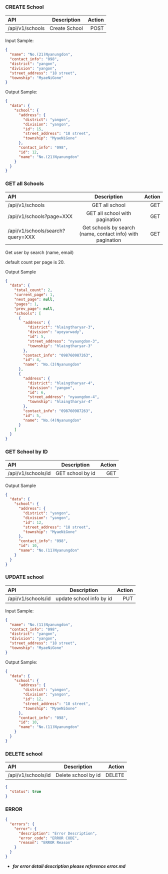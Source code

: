### CREATE School

| API             |  Description  | Action |
| :-------------- | :-----------: | -----: |
| /api/v1/schools | Create School |   POST |

Input Sample:

```json
{
  "name": "No.(21)Nyanungdon",
  "contact_info": "098",
  "district": "yangon",
  "division": "yangon",
  "street_address": "18 street",
  "township": "MyaeNiGone"
}
```

Output Sample:

```json
{
  "data": {
    "school": {
      "address": {
        "district": "yangon",
        "division": "yangon",
        "id": 15,
        "street_address": "18 street",
        "township": "MyaeNiGone"
      },
      "contact_info": "098",
      "id": 12,
      "name": "No.(21)Nyanungdon"
    }
  }
}
```

### GET all Schools

| API                              |                        Description                         | Action |
| :------------------------------- | :--------------------------------------------------------: | -----: |
| /api/v1/schools                  |                       GET all school                       |    GET |
| /api/v1/schools?page=XXX         |               GET all school with pagination               |    GET |
| /api/v1/schools/search?query=XXX | Get schools by search (name, contact info) with pagination |    GET |

Get user by search (name, email)

default count per page is 20.

Output Sample

```json
{
  "data": {
    "total_count": 2,
    "current_page": 1,
    "next_page": null,
    "pages": 1,
    "prev_page": null,
    "schools": [
      {
        "address": {
          "district": "hlaingtharyar-3",
          "division": "ayeyarwady",
          "id": 5,
          "street_address": "nyaungdon-3",
          "township": "hlaingtharyar-3"
        },
        "contact_info": "098760987263",
        "id": 4,
        "name": "No.(3)Nyanungdon"
      },
      {
        "address": {
          "district": "hlaingtharyar-4",
          "division": "yangon",
          "id": 6,
          "street_address": "nyaungdon-4",
          "township": "hlaingtharyar-4"
        },
        "contact_info": "098760987263",
        "id": 5,
        "name": "No.(4)Nyanungdon"
      }
    ]
  }
}
```

### GET School by ID

| API                |   Description    | Action |
| :----------------- | :--------------: | -----: |
| /api/v1/schools/id | GET school by id |    GET |

Output Sample

```json
{
  "data": {
    "school": {
      "address": {
        "district": "yangon",
        "division": "yangon",
        "id": 12,
        "street_address": "18 street",
        "township": "MyaeNiGone"
      },
      "contact_info": "098",
      "id": 10,
      "name": "No.(11)Nyanungdon"
    }
  }
}
```

### UPDATE school

| API                |       Description        | Action |
| :----------------- | :----------------------: | -----: |
| /api/v1/schools/id | update school info by id |    PUT |

Input Sample:

```json
{
  "name": "No.(11)Nyanungdon",
  "contact_info": "098",
  "district": "yangon",
  "division": "yangon",
  "street_address": "18 street",
  "township": "MyaeNiGone"
}
```

Output Sample:

```json
{
  "data": {
    "school": {
      "address": {
        "district": "yangon",
        "division": "yangon",
        "id": 12,
        "street_address": "18 street",
        "township": "MyaeNiGone"
      },
      "contact_info": "098",
      "id": 10,
      "name": "No.(11)Nyanungdon"
    }
  }
}
```

### DELETE school

| API                |     Description     | Action |
| :----------------- | :-----------------: | -----: |
| /api/v1/schools/id | Delete school by id | DELETE |

```json
{
  "status": true
}
```

### ERROR

```json
{
  "errors": {
    "error": {
      "description": "Error Description",
      "error_code": "ERROR CODE",
      "reason": "ERROR Reason"
    }
  }
}
```

- **_for error detail description please reference error.md_**

